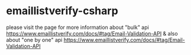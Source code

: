 # emaillistverify-csharp

please visit the page for more information about "bulk" api https://www.emaillistverify.com/docs/#tag/Email-Validation-API
& also about "one by one" api https://www.emaillistverify.com/docs/#tag/Email-Validation-API
